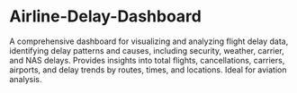 # Airline-Delay-Dashboard
A comprehensive dashboard for visualizing and analyzing flight delay data, identifying delay patterns and causes, including security, weather, carrier, and NAS delays. Provides insights into total flights, cancellations, carriers, airports, and delay trends by routes, times, and locations. Ideal for aviation analysis.
